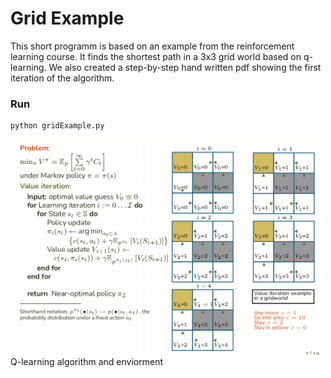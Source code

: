 # Grid Example
This short programm is based on an example from the reinforcement learning course. It finds the shortest path in a 3x3 grid world based on q-learning. We also created a step-by-step hand written pdf showing the first iteration of the algorithm. 

### Run
```bash
python gridExample.py
```

<div>
    <img src="assests/qLearning.png" alt="Q-Learning" width="500">
</div>
Q-learning algorithm and enviorment
